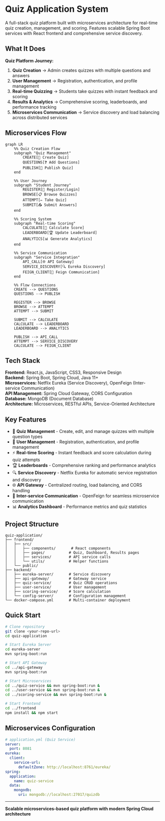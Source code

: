 # Quiz Application System

A full-stack quiz platform built with microservices architecture for real-time quiz creation, management, and scoring. Features scalable Spring Boot services with React frontend and comprehensive service discovery.

## What It Does

**Quiz Platform Journey:**
1. **Quiz Creation** → Admin creates quizzes with multiple questions and answers
2. **User Management** → Registration, authentication, and profile management
3. **Real-time Quizzing** → Students take quizzes with instant feedback and scoring
4. **Results & Analytics** → Comprehensive scoring, leaderboards, and performance tracking
5. **Microservices Communication** → Service discovery and load balancing across distributed services
   
## Microservices Flow

```mermaid
graph LR
    %% Quiz Creation Flow
    subgraph "Quiz Management"
        CREATE[📝 Create Quiz]
        QUESTIONS[❓ Add Questions]
        PUBLISH[📢 Publish Quiz]
    end
    
    %% User Journey
    subgraph "Student Journey"
        REGISTER[👤 Register/Login]
        BROWSE[📋 Browse Quizzes]
        ATTEMPT[✏️ Take Quiz]
        SUBMIT[📤 Submit Answers]
    end
    
    %% Scoring System
    subgraph "Real-time Scoring"
        CALCULATE[🧮 Calculate Score]
        LEADERBOARD[🏆 Update Leaderboard]
        ANALYTICS[📊 Generate Analytics]
    end
    
    %% Service Communication
    subgraph "Service Integration"
        API_CALL[🌐 API Gateway]
        SERVICE_DISCOVERY[🔍 Eureka Discovery]
        FEIGN_CLIENT[🔗 Feign Communication]
    end
    
    %% Flow Connections
    CREATE --> QUESTIONS
    QUESTIONS --> PUBLISH
    
    REGISTER --> BROWSE
    BROWSE --> ATTEMPT
    ATTEMPT --> SUBMIT
    
    SUBMIT --> CALCULATE
    CALCULATE --> LEADERBOARD
    LEADERBOARD --> ANALYTICS
    
    PUBLISH --> API_CALL
    ATTEMPT --> SERVICE_DISCOVERY
    CALCULATE --> FEIGN_CLIENT
```

## Tech Stack

**Frontend:** React.js, JavaScript, CSS3, Responsive Design  
**Backend:** Spring Boot, Spring Cloud, Java 11+  
**Microservices:** Netflix Eureka (Service Discovery), OpenFeign (Inter-service Communication)  
**API Management:** Spring Cloud Gateway, CORS Configuration  
**Database:** MongoDB (Document Database)  
**Architecture:** Microservices, RESTful APIs, Service-Oriented Architecture

## Key Features

- 📝 **Quiz Management** - Create, edit, and manage quizzes with multiple question types
- 👥 **User Management** - Registration, authentication, and profile management
- ⚡ **Real-time Scoring** - Instant feedback and score calculation during quiz attempts
- 🏆 **Leaderboards** - Comprehensive ranking and performance analytics
- 🔍 **Service Discovery** - Netflix Eureka for automatic service registration and discovery
- 🌐 **API Gateway** - Centralized routing, load balancing, and CORS handling
- 🔗 **Inter-service Communication** - OpenFeign for seamless microservice communication
- 📊 **Analytics Dashboard** - Performance metrics and quiz statistics

## Project Structure

```
quiz-application/
├── frontend/
│   ├── src/
│   │   ├── components/       # React components
│   │   ├── pages/           # Quiz, Dashboard, Results pages
│   │   ├── services/        # API service calls
│   │   └── utils/           # Helper functions
│   └── public/
├── backend/
│   ├── eureka-server/       # Service discovery
│   ├── api-gateway/         # Gateway service
│   ├── quiz-service/        # Quiz CRUD operations
│   ├── user-service/        # User management
│   ├── scoring-service/     # Score calculation
│   └── config-server/       # Configuration management
└── docker-compose.yml       # Multi-container deployment
```

## Quick Start

```bash
# Clone repository
git clone <your-repo-url>
cd quiz-application

# Start Eureka Server
cd eureka-server
mvn spring-boot:run

# Start API Gateway
cd ../api-gateway
mvn spring-boot:run

# Start Microservices
cd ../quiz-service && mvn spring-boot:run &
cd ../user-service && mvn spring-boot:run &
cd ../scoring-service && mvn spring-boot:run &

# Start Frontend
cd ../frontend
npm install && npm start
```

## Microservices Configuration

```yaml
# application.yml (Quiz Service)
server:
  port: 8081
eureka:
  client:
    service-url:
      defaultZone: http://localhost:8761/eureka/
spring:
  application:
    name: quiz-service
  data:
    mongodb:
      uri: mongodb://localhost:27017/quizdb
```

---
**Scalable microservices-based quiz platform with modern Spring Cloud architecture**
